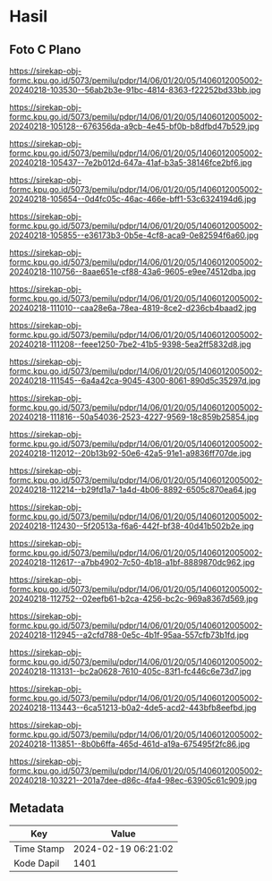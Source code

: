 # Hasil

## Foto C Plano

https://sirekap-obj-formc.kpu.go.id/5073/pemilu/pdpr/14/06/01/20/05/1406012005002-20240218-103530--56ab2b3e-91bc-4814-8363-f22252bd33bb.jpg

https://sirekap-obj-formc.kpu.go.id/5073/pemilu/pdpr/14/06/01/20/05/1406012005002-20240218-105128--676356da-a9cb-4e45-bf0b-b8dfbd47b529.jpg

https://sirekap-obj-formc.kpu.go.id/5073/pemilu/pdpr/14/06/01/20/05/1406012005002-20240218-105437--7e2b012d-647a-41af-b3a5-38146fce2bf6.jpg

https://sirekap-obj-formc.kpu.go.id/5073/pemilu/pdpr/14/06/01/20/05/1406012005002-20240218-105654--0d4fc05c-46ac-466e-bff1-53c6324194d6.jpg

https://sirekap-obj-formc.kpu.go.id/5073/pemilu/pdpr/14/06/01/20/05/1406012005002-20240218-105855--e36173b3-0b5e-4cf8-aca9-0e82594f6a60.jpg

https://sirekap-obj-formc.kpu.go.id/5073/pemilu/pdpr/14/06/01/20/05/1406012005002-20240218-110756--8aae651e-cf88-43a6-9605-e9ee74512dba.jpg

https://sirekap-obj-formc.kpu.go.id/5073/pemilu/pdpr/14/06/01/20/05/1406012005002-20240218-111010--caa28e6a-78ea-4819-8ce2-d236cb4baad2.jpg

https://sirekap-obj-formc.kpu.go.id/5073/pemilu/pdpr/14/06/01/20/05/1406012005002-20240218-111208--feee1250-7be2-41b5-9398-5ea2ff5832d8.jpg

https://sirekap-obj-formc.kpu.go.id/5073/pemilu/pdpr/14/06/01/20/05/1406012005002-20240218-111545--6a4a42ca-9045-4300-8061-890d5c35297d.jpg

https://sirekap-obj-formc.kpu.go.id/5073/pemilu/pdpr/14/06/01/20/05/1406012005002-20240218-111816--50a54036-2523-4227-9569-18c859b25854.jpg

https://sirekap-obj-formc.kpu.go.id/5073/pemilu/pdpr/14/06/01/20/05/1406012005002-20240218-112012--20b13b92-50e6-42a5-91e1-a9836ff707de.jpg

https://sirekap-obj-formc.kpu.go.id/5073/pemilu/pdpr/14/06/01/20/05/1406012005002-20240218-112214--b29fd1a7-1a4d-4b06-8892-6505c870ea64.jpg

https://sirekap-obj-formc.kpu.go.id/5073/pemilu/pdpr/14/06/01/20/05/1406012005002-20240218-112430--5f20513a-f6a6-442f-bf38-40d41b502b2e.jpg

https://sirekap-obj-formc.kpu.go.id/5073/pemilu/pdpr/14/06/01/20/05/1406012005002-20240218-112617--a7bb4902-7c50-4b18-a1bf-8889870dc962.jpg

https://sirekap-obj-formc.kpu.go.id/5073/pemilu/pdpr/14/06/01/20/05/1406012005002-20240218-112752--02eefb61-b2ca-4256-bc2c-969a8367d569.jpg

https://sirekap-obj-formc.kpu.go.id/5073/pemilu/pdpr/14/06/01/20/05/1406012005002-20240218-112945--a2cfd788-0e5c-4b1f-95aa-557cfb73b1fd.jpg

https://sirekap-obj-formc.kpu.go.id/5073/pemilu/pdpr/14/06/01/20/05/1406012005002-20240218-113131--bc2a0628-7610-405c-83f1-fc446c6e73d7.jpg

https://sirekap-obj-formc.kpu.go.id/5073/pemilu/pdpr/14/06/01/20/05/1406012005002-20240218-113443--6ca51213-b0a2-4de5-acd2-443bfb8eefbd.jpg

https://sirekap-obj-formc.kpu.go.id/5073/pemilu/pdpr/14/06/01/20/05/1406012005002-20240218-113851--8b0b6ffa-465d-461d-a19a-675495f2fc86.jpg

https://sirekap-obj-formc.kpu.go.id/5073/pemilu/pdpr/14/06/01/20/05/1406012005002-20240218-103221--201a7dee-d86c-4fa4-98ec-63905c61c909.jpg


## Metadata

| Key        | Value               |
| ---------- | ------------------- |
| Time Stamp | 2024-02-19 06:21:02 |
| Kode Dapil | 1401                |



